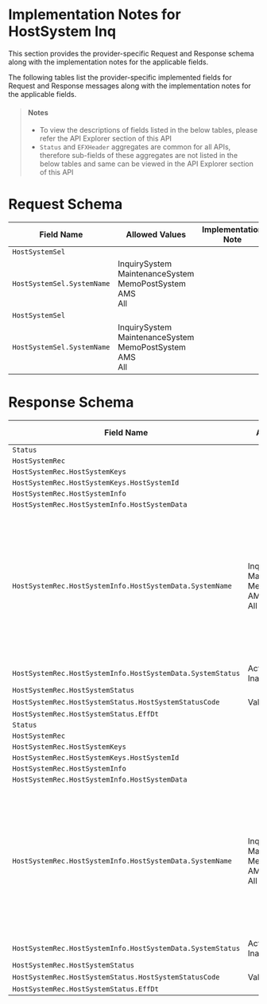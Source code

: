 # Implementation Notes for HostSystem Inq
This section provides the provider-specific Request and Response schema along with the implementation notes for the applicable fields.
<!-- 
type: tab 
titles: Premier, 
-->


The following tables list the provider-specific implemented fields for Request and Response messages along with the implementation notes for the applicable fields. 


<!-- theme: info -->
> #### Notes
> 
> -	To view the descriptions of fields listed in the below tables, please refer the API Explorer section of this API
> - `Status` and `EFXHeader` aggregates are common for all APIs, therefore sub-fields of these aggregates are not listed in the below tables and same can be viewed in the API Explorer section of this API


# Request Schema
|Field Name|Allowed Values|Implementation Note|
|----|----|----|
|`HostSystemSel`|||
|`HostSystemSel.SystemName`|InquirySystem<br>MaintenanceSystem<br>MemoPostSystem<br>AMS<br>All||
|`HostSystemSel`|||
|`HostSystemSel.SystemName`|InquirySystem<br>MaintenanceSystem<br>MemoPostSystem<br>AMS<br>All||
# Response Schema
|Field Name|Allowed Values|Implementation Note|
|----|----|----|
|`Status`|||
|`HostSystemRec`|||
|`HostSystemRec.HostSystemKeys`|||
|`HostSystemRec.HostSystemKeys.HostSystemId`|||
|`HostSystemRec.HostSystemInfo`|||
|`HostSystemRec.HostSystemInfo.HostSystemData`|||
|`HostSystemRec.HostSystemInfo.HostSystemData.SystemName`|InquirySystem<br>MaintenanceSystem<br>MemoPostSystem<br>AMS<br>All|If all system statuses are requested and all systems in Premier are in Active status, ESF returns HostSystemData aggregate for each system and additional HostSystemData aggregate with "All" as the System Name.|
|`HostSystemRec.HostSystemInfo.HostSystemData.SystemStatus`|Active<br>Inactive||
|`HostSystemRec.HostSystemStatus`|||
|`HostSystemRec.HostSystemStatus.HostSystemStatusCode`|Valid||
|`HostSystemRec.HostSystemStatus.EffDt`|||
|`Status`|||
|`HostSystemRec`|||
|`HostSystemRec.HostSystemKeys`|||
|`HostSystemRec.HostSystemKeys.HostSystemId`|||
|`HostSystemRec.HostSystemInfo`|||
|`HostSystemRec.HostSystemInfo.HostSystemData`|||
|`HostSystemRec.HostSystemInfo.HostSystemData.SystemName`|InquirySystem<br>MaintenanceSystem<br>MemoPostSystem<br>AMS<br>All|If all system statuses are requested and all systems in Premier are in Active status, ESF returns HostSystemData aggregate for each system and additional HostSystemData aggregate with "All" as the System Name.|
|`HostSystemRec.HostSystemInfo.HostSystemData.SystemStatus`|Active<br>Inactive||
|`HostSystemRec.HostSystemStatus`|||
|`HostSystemRec.HostSystemStatus.HostSystemStatusCode`|Valid||
|`HostSystemRec.HostSystemStatus.EffDt`|||
<!-- type: tab-end -->
